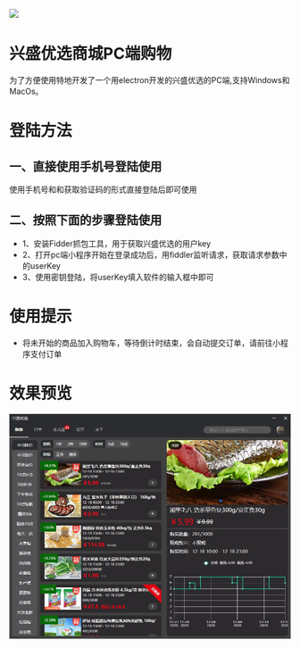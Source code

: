 ![](https://github-readme-stats.vercel.app/api?username=ShaoGongBra&theme=radical) 
# 兴盛优选商城PC端购物
 为了方便使用特地开发了一个用electron开发的兴盛优选的PC端,支持Windows和MacOs。
# 登陆方法
## 一、直接使用手机号登陆使用
使用手机号和和获取验证码的形式直接登陆后即可使用
## 二、按照下面的步骤登陆使用
  + 1、安装Fidder抓包工具，用于获取兴盛优选的用户key
  + 2、打开pc端小程序开始在登录成功后，用fiddler监听请求，获取请求参数中的userKey
  + 3、使用密钥登陆，将userKey填入软件的输入框中即可

# 使用提示
  + 将未开始的商品加入购物车，等待倒计时结束，会自动提交订单，请前往小程序支付订单
# 效果预览
  ![预览](https://github.com/ShaoGongBra/xsyx-shop/blob/master/preview.jpg)
